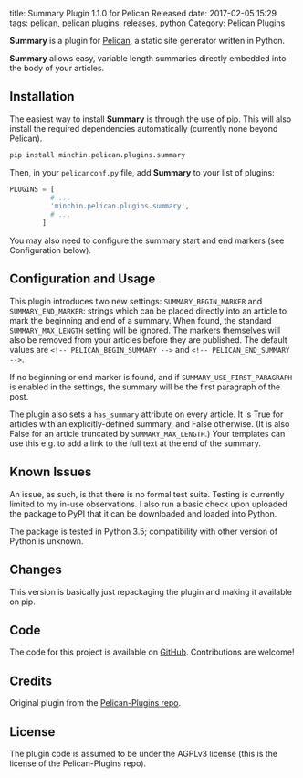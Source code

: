 title: Summary Plugin 1.1.0 for Pelican Released
date: 2017-02-05 15:29
tags: pelican, pelican plugins, releases, python
Category: Pelican Plugins


**Summary** is a plugin for [Pelican](http://docs.getpelican.com/),
a static site generator written in Python.

**Summary** allows easy, variable length summaries directly embedded into
the body of your articles.
<!-- read more -->

## Installation

The easiest way to install **Summary** is through the use of pip. This
will also install the required dependencies automatically (currently
none beyond Pelican).

~~~~sh
pip install minchin.pelican.plugins.summary
~~~~

Then, in your `pelicanconf.py` file, add **Summary** to your list of
plugins:

~~~python
PLUGINS = [
          # ...
          'minchin.pelican.plugins.summary',
          # ...
        ]
~~~

You may also need to configure the summary start and end markers (see
Configuration below).


## Configuration and Usage

This plugin introduces two new settings: `SUMMARY_BEGIN_MARKER` and
`SUMMARY_END_MARKER`: strings which can be placed directly into an
article to mark the beginning and end of a summary. When found, the
standard `SUMMARY_MAX_LENGTH` setting will be ignored. The markers
themselves will also be removed from your articles before they are
published. The default values are `<!-- PELICAN_BEGIN_SUMMARY -->` and
`<!-- PELICAN_END_SUMMARY -->`.

If no beginning or end marker is found, and if
`SUMMARY_USE_FIRST_PARAGRAPH` is enabled in the settings, the summary
will be the first paragraph of the post.

The plugin also sets a `has_summary` attribute on every article. It is
True for articles with an explicitly-defined summary, and False otherwise.
(It is also False for an article truncated by `SUMMARY_MAX_LENGTH`.)
Your templates can use this e.g. to add a link to the full text at the end
of the summary.

## Known Issues

An issue, as such, is that there is no formal test suite. Testing is
currently limited to my in-use observations. I also run a basic check upon
uploaded the package to PyPI that it can be downloaded and loaded into
Python.

The package is tested in Python 3.5; compatibility with other version of
Python is unknown.

## Changes

This version is basically just repackaging the plugin and making it available
on pip.

## Code

The code for this project is available on [GitHub](https://github.com/MinchinWeb/minchin.pelican.plugins.summary). Contributions are welcome!

## Credits

Original plugin from the [Pelican-Plugins repo](https://github.com/getpelican/pelican-plugins).

## License

The plugin code is assumed to be under the AGPLv3 license (this is the
license of the Pelican-Plugins repo).
